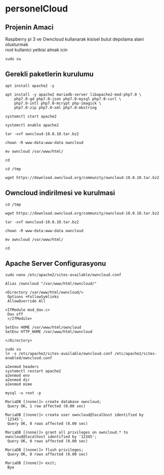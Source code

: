 # personelCloud
## Projenin Amaci
Raspberry pi 3 ve Owncloud kullanarak kisisel bulut depolama alani olusturmak<br/>
root kullanici yetkisi almak icin
```
sudo su
```

## Gerekli paketlerin kurulumu
```
apt install apache2 -y
```
```
apt install -y apache2 mariadb-server libapache2-mod-php7.0 \
    php7.0-gd php7.0-json php7.0-mysql php7.0-curl \
    php7.0-intl php7.0-mcrypt php-imagick \
    php7.0-zip php7.0-xml php7.0-mbstring
```
```
systemctl start apache2

systemctl enable apache2
```
```
tar -xvf owncloud-10.0.10.tar.bz2

chown -R www-data:www-data owncloud
```
```
mv owncloud /var/www/html/

```
```
cd
```

```
cd /tmp

wget https://download.owncloud.org/community/owncloud-10.0.10.tar.bz2
```
## Owncloud indirilmesi ve kurulmasi
```
cd /tmp

wget https://download.owncloud.org/community/owncloud-10.0.10.tar.bz2
```
```
tar -xvf owncloud-10.0.10.tar.bz2

chown -R www-data:www-data owncloud
```
```
mv owncloud /var/www/html/

cd
```
## Apache Server Configurasyonu
```
sudo nano /etc/apache2/sites-available/owncloud.conf
```
```
Alias /owncloud "/var/www/html/owncloud/"

<Directory /var/www/html/owncloud/>
 Options +FollowSymlinks
 AllowOverride All

<IfModule mod_dav.c>
 Dav off
 </IfModule>

SetEnv HOME /var/www/html/owncloud
SetEnv HTTP_HOME /var/www/html/owncloud

</Directory>
```
```
sudo su
ln -s /etc/apache2/sites-available/owncloud.conf /etc/apache2/sites-enabled/owncloud.conf
```
```
a2enmod headers
systemctl restart apache2
a2enmod env
a2enmod dir
a2enmod mime
```
```
mysql -u root -p
```
```
MariaDB [(none)]> create database owncloud;
 Query OK, 1 row affected (0.00 sec)

MariaDB [(none)]> create user owncloud@localhost identified by '12345';
 Query OK, 0 rows affected (0.00 sec)

MariaDB [(none)]> grant all privileges on owncloud.* to owncloud@localhost identified by '12345';
 Query OK, 0 rows affected (0.00 sec)

MariaDB [(none)]> flush privileges;
 Query OK, 0 rows affected (0.00 sec)

MariaDB [(none)]> exit;
 Bye
```
